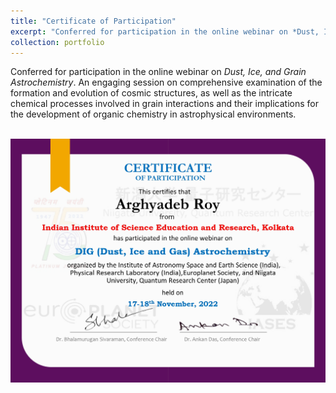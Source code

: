 ```yaml
---
title: "Certificate of Participation"
excerpt: "Conferred for participation in the online webinar on *Dust, Ice, and Grain Astrochemistry*. An engaging session on comprehensive examination of the formation and evolution of cosmic structures, as well as the intricate chemical processes involved in grain interactions and their implications for the development of organic chemistry in astrophysical environments. <br/><img src='/images/Arghyadeb Roy-1_page-0001.jpg'>"
collection: portfolio
---
```


Conferred for participation in the online webinar on *Dust, Ice, and Grain Astrochemistry*. An engaging session on comprehensive examination of the formation and evolution of cosmic structures, as well as the intricate chemical processes involved in grain interactions and their implications for the development of organic chemistry in astrophysical environments.

<br/><img src='/images/Arghyadeb Roy-1_page-0001.jpg'>
